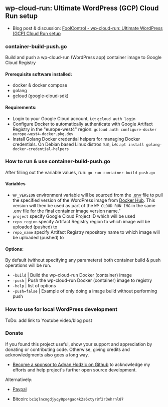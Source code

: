 ## wp-cloud-run: Ultimate WordPress (GCP) Cloud Run setup

* Blog post & discussion: [FoolControl - wp-cloud-run: Ultimate WordPress (GCP) Cloud Run setup](https://foolcontrol.org/?p=4802)

### container-build-push.go

Build and push a wp-cloud-run (WordPress app) container image to Google Cloud Registry

#### Prerequisite software installed:

* docker & docker compose
* golang
* gcloud (google-cloud-sdk)

#### Requirements:

* Login to your Google Cloud account, i.e: `gcloud auth login`
* Configure Docker to automatically authenticate with Google Artifact Registry in the "europe-west4" region:
`gcloud auth configure-docker europe-west4-docker.pkg.dev`
* Install Golang Docker credential helpers for managing Docker credentials. On Debian based Linux distros run, i.e:
`apt install golang-docker-credential-helpers`

### How to run & use container-build-push.go 

After filling out the variable values, run: `go run container-build-push.go`

#### Variables

* `WP_VERSION` environment variable will be sourced from the [.env](https://raw.githubusercontent.com/AdnanHodzic/wp-cloud-run/main/.env) file to pull the specified version of the WordPress image from [Docker Hub](https://hub.docker.com/_/wordpress). This version will then be used as part of the `WP_CLOUD_RUN_IMG` in the same .env file for the final container image version name."
* `project` specify Google Cloud Project ID which will be used
* `repo_region` specify Artifact Registry region to which image will be uploaded (pushed) to
* `repo_name` specify Artifact Registry repository name to which image will be uploaded (pushed) to

#### Options:

By default (without specifying any parameters) both container build & push operations will be run.

* `-build` | Build the wp-cloud-run Docker (container) image
* `-push` | Push the wp-cloud-run Docker (container) image to registry
* `-help` | list of options
* `-push=false` | Example of only doing a image build without performing push

### How to use for local WordPress development

ToDo: add link to Youtube video/blog post


### Donate

If you found this project useful, show your support and appreciation by donating or contributing code. Otherwise, giving credits and acknowledgments also goes a long way.

* [Become a sponsor to Adnan Hodzic on Github](https://github.com/sponsors/AdnanHodzic) to acknowledge my efforts and help project's further open source development.

Alternatively:

* [Paypal](https://www.paypal.com/donate?business=7AHCP5PU95S4Y&no_recurring=0&item_name=Purpose%3A+Contribution+for+work+on+wp-cloud-run&currency_code=EUR)

* Bitcoin: `bc1qlncmgdjyqy8pe4gad4k2s6xtyr8f2r3ehrnl87`



